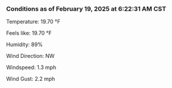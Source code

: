 ### Conditions as of February 19, 2025 at 6:22:31 AM CST 

Temperature: 19.70 &deg;F

Feels like: 19.70 &deg;F

Humidity: 89%

Wind Direction: NW

Windspeed: 1.3 mph

Wind Gust: 2.2 mph

